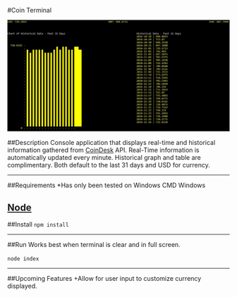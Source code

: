 #Coin Terminal

![alt text](./AppCapture.jpg)

##Description
Console application that displays real-time and historical information gathered from [CoinDesk](http://www.coindesk.com/) API. Real-Time information is automatically updated
every minute. Historical graph and table are complimentary. Both default to the last 31 days and USD for currency.

---

##Requirements
*Has only been tested on Windows CMD Windows 

[Node](https://nodejs.org/en/)
---

##Install
`npm install`

---

##Run
Works best when terminal is clear and in full screen.

`node index`

---

##Upcoming Features
+Allow for user input to customize currency displayed.
